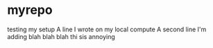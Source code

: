 # myrepo
testing my setup
A line I wrote on my local compute
A second line I'm adding blah blah blah thi sis annoying
